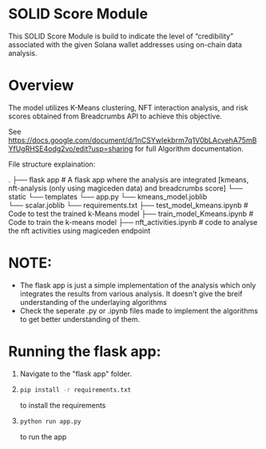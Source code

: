# SOLID Score Module

This SOLID Score Module is build to indicate the level of “credibility”  
associated with the given Solana wallet addresses using on-chain data analysis. 


# Overview

The model utilizes K-Means clustering, NFT interaction analysis, and 
risk scores obtained from Breadcrumbs API to achieve this objective.

See https://docs.google.com/document/d/1nCSYwIekbrm7q1V0bLAcvehA75mBYfUgRHSE4odg2vo/edit?usp=sharing for full Algorithm documentation.


File structure explaination:

.
├── flask app                           # A flask app where the analysis are integrated [kmeans, nft-analysis (only using magiceden data) and breadcrumbs score]
    └── static
    └── templates
    └── app.py
    └── kmeans_model.joblib             
    └── scalar.joblib
    └── requirements.txt
├── test_model_kmeans.ipynb             # Code to test the trained k-Means model
├── train_model_Kmeans.ipynb            # Code to train the k-means model
├── nft_activities.ipynb                # code to analyse the nft activities using magiceden endpoint




# NOTE:

-   The flask app is just a simple implementation of the analysis which only integrates the results from various analysis. It doesn't give the breif understanding of the underlaying algorithms
-   Check the seperate .py or .ipynb files made to implement the algorithms to get better understanding of them. 


# Running the flask app:

1. Navigate to the "flask app" folder.
   
2. ```bash
   pip install -r requirements.txt
   ```
   to install the requirements
   
3. ```bash
   python run app.py
   ```
   to run the app
